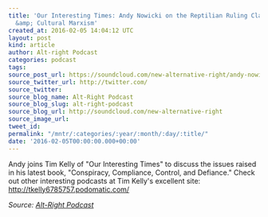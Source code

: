 ```yaml
---
title: 'Our Interesting Times: Andy Nowicki on the Reptilian Ruling Class, the Alt-Right,
  &amp; Cultural Marxism'
created_at: 2016-02-05 14:04:12 UTC
layout: post
kind: article
author: Alt-right Podcast
categories: podcast
tags: 
source_post_url: https://soundcloud.com/new-alternative-right/andy-nowicki-on-the-reptilian-ruling-class-the-alt-right-and-cultural-marxism
source_twitter_url: http://twitter.com/
source_twitter: 
source_blog_name: Alt-Right Podcast
source_blog_slug: alt-right-podcast
source_blog_url: http://soundcloud.com/new-alternative-right
source_image_url: 
tweet_id: 
permalink: "/mntr/:categories/:year/:month/:day/:title/"
date: '2016-02-05T00:00:00.000+00:00'
---
```

Andy joins Tim Kelly of "Our Interesting Times" to discuss the issues raised in his latest book, "Conspiracy, Compliance, Control, and Defiance." Check out other interesting podcasts at Tim Kelly's excellent site: http://tkelly6785757.podomatic.com/<div class="">
    <i>Source: <a href="http://soundcloud.com/new-alternative-right">Alt-Right Podcast</a></i>
</div>
